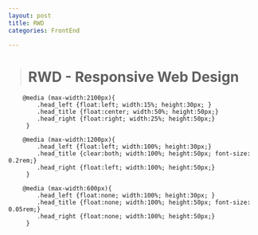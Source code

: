 ```yaml
---
layout: post
title: RWD
categories: FrontEnd

---
```


> # RWD - Responsive Web Design


        @media (max-width:2100px){
            .head_left {float:left; width:15%; height:30px; }
            .head_title {float:center; width:50%; height:50px;}
            .head_right {float:right; width:25%; height:50px;}
         }

        @media (max-width:1200px){
            .head_left {float:left; width:100%; height:30px;}
            .head_title {clear:both; width:100%; height:50px; font-size: 0.2rem;}
            .head_right {float:left; width:100%; height:50px;}
         }

        @media (max-width:600px){
            .head_left {float:none; width:100%; height:30px; }
            .head_title {float:none; width:100%; height:50px; font-size: 0.05rem;}
            .head_right {float:none; width:100%; height:50px;}
         }


